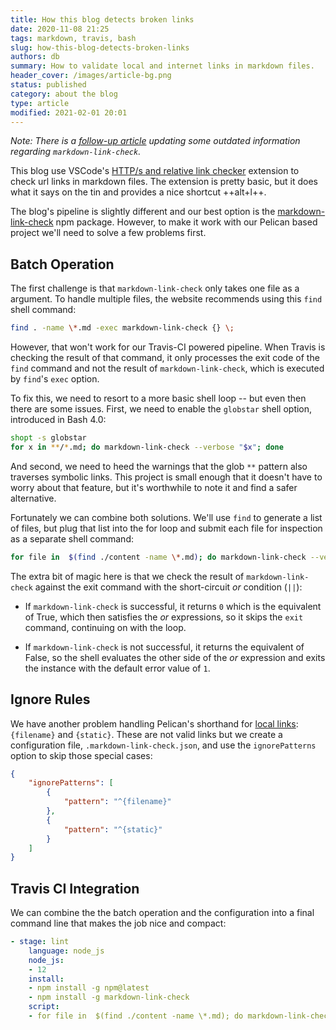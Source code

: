 ```yaml
---
title: How this blog detects broken links
date: 2020-11-08 21:25
tags: markdown, travis, bash
slug: how-this-blog-detects-broken-links
authors: db
summary: How to validate local and internet links in markdown files.
header_cover: /images/article-bg.png
status: published
category: about the blog
type: article
modified: 2021-02-01 20:01
---
```

<!--
spell-checker:ignore
-->
*Note: There is a [follow-up article] updating some outdated information regarding `markdown-link-check`.*

This blog use VSCode's [HTTP/s and relative link checker] extension to check url links in markdown files.  The extension is pretty basic, but it does what it says on the tin and provides a nice shortcut ++alt+l++.

The blog's pipeline is slightly different and our best option is the [markdown-link-check] npm package.  However, to make it work with our Pelican based project we'll need to solve a few problems first.

## Batch Operation

The first challenge is that `markdown-link-check` only takes one file as a argument.  To handle multiple files, the website recommends using this `find` shell command:

```bash
find . -name \*.md -exec markdown-link-check {} \;
```

However, that won't work for our Travis-CI powered pipeline.  When Travis is checking the result of that command, it only processes the exit code of the `find` command and not the result of `markdown-link-check`, which is executed by `find`'s `exec` option.

To fix this, we need to resort to a more basic shell loop -- but even then there are some issues.  First, we need to enable the `globstar` shell option, introduced in Bash 4.0:

```bash
shopt -s globstar
for x in **/*.md; do markdown-link-check --verbose "$x"; done
```

And second, we need to heed the warnings that the glob `**` pattern also traverses symbolic links.  This project is small enough that it doesn't have to worry about that feature, but it's worthwhile to note it and find a safer alternative.

Fortunately we can combine both solutions.  We'll use `find` to generate a list of files, but plug that list into the for loop and submit each file for inspection as a separate shell command:

```bash
for file in  $(find ./content -name \*.md); do markdown-link-check --verbose "$file" || exit 1; done;
```

The extra bit of magic here is that we check the result of `markdown-link-check` against the exit command with the short-circuit *or* condition (`||`):

- If `markdown-link-check` is successful, it returns `0` which is the equivalent of True, which then satisfies the *or* expressions, so it skips the `exit` command, continuing on with the loop.

- If `markdown-link-check` is not successful, it returns the equivalent of False, so the shell evaluates the other side of the *or* expression and exits the instance with the default error value of `1`.

## Ignore Rules

We have another problem handling Pelican's shorthand for [local links]: `{filename}` and `{static}`.  These are not valid links but we create a configuration file, `.markdown-link-check.json`, and use the `ignorePatterns` option to skip those special cases:

```json
{
    "ignorePatterns": [
        {
            "pattern": "^{filename}"
        },
        {
            "pattern": "^{static}"
        }
    ]
}
```

## Travis CI Integration

We can combine the the batch operation and the configuration into a final command line that makes the job nice and compact:

```yaml
- stage: lint
    language: node_js
    node_js:
    - 12
    install:
    - npm install -g npm@latest
    - npm install -g markdown-link-check
    script:
    - for file in  $(find ./content -name \*.md); do markdown-link-check --config .markdown-link-check.json --verbose "$file" || exit 1; done;
```

[local links]: https://docs.getpelican.com/en/latest/content.html#linking-to-internal-content
[markdown-link-check]: https://github.com/tcort/markdown-link-check
[HTTP/s and relative link checker]: https://marketplace.visualstudio.com/items?itemName=blackmist.LinkCheckMD
[follow-up article]: {filename}../2021-02-01-link-checker-i/link-checker.md
